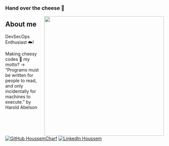### Hand over the cheese 🤤

<img align='right' src="https://github-readme-stats.vercel.app/api?username=HoussemCharf&show_icons=true&theme=react" width="380">
<h2>About me</h2>
<p>DevSecOps Enthusiast ☁️! 
  
Making cheesy codes 🧀 my motto? -> “Programs must be written for people to read, and only incidentally for machines to execute.” by Harold Abelson  <br></p>

[![GitHub HoussemCharf](https://img.shields.io/github/followers/houssemcharf?label=Follow%20My%20Github&style=flat-square)](https://github.com/houssemcharf) [![LinkedIn Houssem](https://img.shields.io/badge/LinkedIn-blue?style=flat&logo=linkedin&labelColor=blue)](https://www.linkedin.com/in/houssemc/)
<br>
